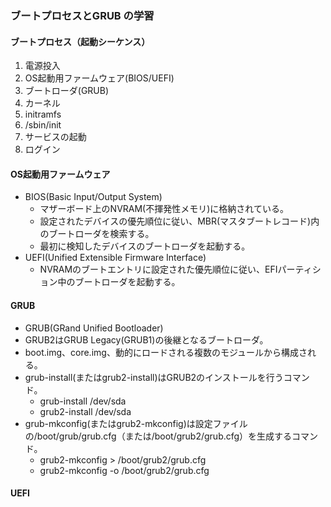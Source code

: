### ブートプロセスとGRUB の学習

#### ブートプロセス（起動シーケンス）
1. 電源投入
2. OS起動用ファームウェア(BIOS/UEFI)
3. ブートローダ(GRUB)
4. カーネル
5. initramfs
6. /sbin/init
7. サービスの起動
8. ログイン

#### OS起動用ファームウェア
- BIOS(Basic Input/Output System)
    - マザーボード上のNVRAM(不揮発性メモリ)に格納されている。 
    - 設定されたデバイスの優先順位に従い、MBR(マスタブートレコード)内のブートローダを検索する。
    - 最初に検知したデバイスのブートローダを起動する。
- UEFI(Unified Extensible Firmware Interface)
    - NVRAMのブートエントリに設定された優先順位に従い、EFIパーティション中のブートローダを起動する。

#### GRUB
- GRUB(GRand Unified Bootloader)
- GRUB2はGRUB Legacy(GRUB1)の後継となるブートローダ。
- boot.img、core.img、動的にロードされる複数のモジュールから構成される。
- grub-install(またはgrub2-install)はGRUB2のインストールを行うコマンド。
    - grub-install /dev/sda
    - grub2-install /dev/sda
- grub-mkconfig(またはgrub2-mkconfig)は設定ファイルの/boot/grub/grub.cfg（または/boot/grub2/grub.cfg）を生成するコマンド。
    - grub2-mkconfig > /boot/grub2/grub.cfg  
    - grub2-mkconfig -o /boot/grub2/grub.cfg

#### UEFI
